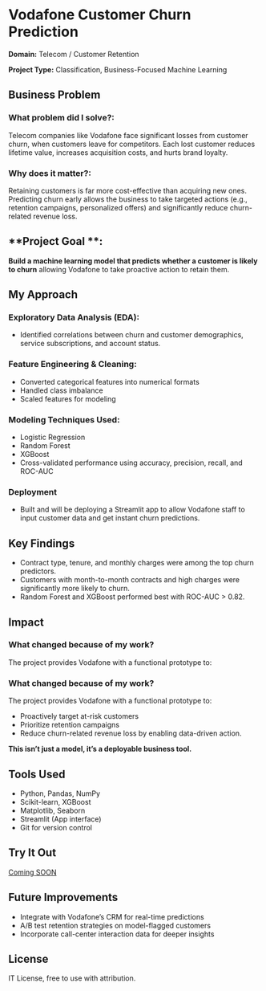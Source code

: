# Vodafone Customer Churn Prediction
**Domain:** Telecom / Customer Retention

**Project Type:** Classification, Business-Focused Machine Learning

## **Business Problem**

### **What problem did I solve?**:

Telecom companies like Vodafone face significant losses from customer churn, when customers leave for competitors. Each lost customer reduces lifetime value, increases acquisition costs, and hurts brand loyalty.

### **Why does it matter?**:
Retaining customers is far more cost-effective than acquiring new ones. Predicting churn early allows the business to take targeted actions (e.g., retention campaigns, personalized offers) and significantly reduce churn-related revenue loss.

## **Project Goal **:
**Build a machine learning model that predicts whether a customer is likely to churn** allowing Vodafone to take proactive action to retain them.

## **My Approach**
### **Exploratory Data Analysis (EDA):**
   -  Identified correlations between churn and customer demographics, service subscriptions, and account status.
### **Feature Engineering & Cleaning:**
  - Converted categorical features into numerical formats
  - Handled class imbalance
  - Scaled features for modeling
### **Modeling Techniques Used:**
  - Logistic Regression
  - Random Forest
  - XGBoost
  - Cross-validated performance using accuracy, precision, recall, and ROC-AUC
### **Deployment**
  - Built and will be deploying a Streamlit app to allow Vodafone staff to input customer data and get instant churn predictions.
## **Key Findings**
 - Contract type, tenure, and monthly charges were among the top churn predictors.
 - Customers with month-to-month contracts and high charges were significantly more likely to churn.
 - Random Forest and XGBoost performed best with ROC-AUC > 0.82.
## **Impact**
###  What changed because of my work?
The project provides Vodafone with a functional prototype to:
### What changed because of my work?
The project provides Vodafone with a functional prototype to:
 - Proactively target at-risk customers
 - Prioritize retention campaigns
 - Reduce churn-related revenue loss by enabling data-driven action.

**This isn’t just a model, it’s a deployable business tool.**
## **Tools Used** 
- Python, Pandas, NumPy
- Scikit-learn, XGBoost
- Matplotlib, Seaborn
- Streamlit (App interface)
- Git for version control
## **Try It Out** 
 [Coming SOON](LINK)
## **Future Improvements**
- Integrate with Vodafone’s CRM for real-time predictions
- A/B test retention strategies on model-flagged customers
- Incorporate call-center interaction data for deeper insights
  
## **License**
IT License, free to use with attribution.




